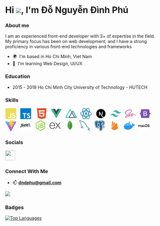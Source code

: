 # Hi ![](https://user-images.githubusercontent.com/18350557/176309783-0785949b-9127-417c-8b55-ab5a4333674e.gif), I'm Đỗ Nguyễn Đình Phú

### About me

I am an experienced front-end developer with 3+ of expertise in the field. My primary focus has been on web development, and I have a strong proficiency in various front-end technologies and frameworks

- 🌍  I'm based in Ho Chi Minh, Viet Nam
- 🧠  I'm learning Web Design, UI/UX

### Education

- 2015 - 2019 Ho Chi Minh City University of Technology - HUTECH

### Skills

<p align="left">
<a href="https://developer.mozilla.org/en-US/docs/Web/JavaScript" target="_blank" rel="noreferrer"><img src="https://raw.githubusercontent.com/dndphu/dndphu/f2aad95926dc863e2c0853a0a7d3106f809daa08/images/javascript.svg" width="36" height="36" alt="JavaScript" /></a>&nbsp;&nbsp;
<a href="https://www.typescriptlang.org/" target="_blank" rel="noreferrer"><img src="https://raw.githubusercontent.com/dndphu/dndphu/f2aad95926dc863e2c0853a0a7d3106f809daa08/images/typescript.svg" width="36" height="36" alt="TypeScript" /></a> &nbsp;&nbsp;
<a href="https://developer.mozilla.org/en-US/docs/Glossary/HTML5" target="_blank" rel="noreferrer"><img src="https://raw.githubusercontent.com/dndphu/dndphu/f2aad95926dc863e2c0853a0a7d3106f809daa08/images/html5.svg" width="36" height="36" alt="HTML5" /></a>&nbsp;&nbsp;
<a href="https://vuejs.org/" target="_blank" rel="noreferrer"><img src="https://raw.githubusercontent.com/dndphu/dndphu/f2aad95926dc863e2c0853a0a7d3106f809daa08/images/vuejs.svg" width="36" height="36" alt="Vue" /></a>&nbsp;&nbsp;
<a href="https://https://nuxt.com/" target="_blank" rel="noreferrer"><img src="https://raw.githubusercontent.com/dndphu/dndphu/f2aad95926dc863e2c0853a0a7d3106f809daa08/images/nuxtjs.svg" width="36" height="36" alt="Nuxtjs" /></a>&nbsp;&nbsp;
<a target="_blank" rel="noopener noreferrer nofollow" href="https://react.dev/"><img src="https://raw.githubusercontent.com/dndphu/dndphu/423384bef09a8cb644812b03b5e8b0776c89aa1d/images/react.svg
" alt="React" width="36" height="36"></a>&nbsp;&nbsp;
<a target="_blank" rel="noopener noreferrer nofollow" href="https://nextjs.org/"><img src="https://raw.githubusercontent.com/dndphu/dndphu/423384bef09a8cb644812b03b5e8b0776c89aa1d/images/next.svg" alt="Next" width="36" height="36"></a>&nbsp;&nbsp;
<a href="https://tailwindcss.com/" target="_blank" rel="noreferrer"><img src="https://raw.githubusercontent.com/dndphu/dndphu/f2aad95926dc863e2c0853a0a7d3106f809daa08/images/tailwind.svg" width="36" height="36" alt="TailwindCSS" /></a>&nbsp;&nbsp;
<a href="https://sass-lang.com/" target="_blank" rel="noreferrer"><img src="https://raw.githubusercontent.com/dndphu/dndphu/f2aad95926dc863e2c0853a0a7d3106f809daa08/images/sass.svg" width="36" height="36" alt="Sass" /></a>&nbsp;&nbsp;
<a href="https://getbootstrap.com/" target="_blank" rel="noreferrer"><img src="https://raw.githubusercontent.com/dndphu/dndphu/f2aad95926dc863e2c0853a0a7d3106f809daa08/images/bootstrap.svg" width="36" height="36" alt="Bootstrap" /></a>&nbsp;&nbsp;
<a href="https://vitejs.dev/" target="_blank" rel="noreferrer"><img src="https://raw.githubusercontent.com/dndphu/dndphu/f2aad95926dc863e2c0853a0a7d3106f809daa08/images/vite.svg" width="36" height="36" alt="Vite" /></a>&nbsp;&nbsp;
<a href="https://babeljs.io/" target="_blank" rel="noreferrer"><img src="https://raw.githubusercontent.com/dndphu/dndphu/f2aad95926dc863e2c0853a0a7d3106f809daa08/images/babel.svg" width="36" height="36" alt="Babel" /></a>&nbsp;&nbsp;
<a href="https://nodejs.org/en/" target="_blank" rel="noreferrer"><img src="https://raw.githubusercontent.com/dndphu/dndphu/f2aad95926dc863e2c0853a0a7d3106f809daa08/images/nodejs.svg" width="36" height="36" alt="NodeJS" /></a>&nbsp;&nbsp;
<a href="https://expressjs.com/" target="_blank" rel="noreferrer"><img src="https://raw.githubusercontent.com/dndphu/dndphu/f2aad95926dc863e2c0853a0a7d3106f809daa08/images/express.svg" width="36" height="36" alt="Express" /></a>&nbsp;&nbsp;
<a href="https://www.mongodb.com/" target="_blank" rel="noreferrer"><img src="https://raw.githubusercontent.com/dndphu/dndphu/f2aad95926dc863e2c0853a0a7d3106f809daa08/images/mongodb.svg" width="36" height="36" alt="MongoDB" /></a>&nbsp;&nbsp;
<a href="https://www.mysql.com/" target="_blank" rel="noreferrer"><img src="https://raw.githubusercontent.com/dndphu/dndphu/f2aad95926dc863e2c0853a0a7d3106f809daa08/images/mysql.svg" width="36" height="36" alt="MySQL" /></a>&nbsp;&nbsp;
<a href="https://www.postgresql.org/" target="_blank" rel="noreferrer"><img src="https://raw.githubusercontent.com/dndphu/dndphu/f2aad95926dc863e2c0853a0a7d3106f809daa08/images/postgresql.svg" width="36" height="36" alt="PostgreSQL" /></a>&nbsp;&nbsp;
<a href="https://firebase.google.com/" target="_blank" rel="noreferrer"><img src="https://raw.githubusercontent.com/dndphu/dndphu/f2aad95926dc863e2c0853a0a7d3106f809daa08/images/firebase.svg" width="36" height="36" alt="Firebase" /></a>&nbsp;&nbsp;
<a href="https://www.docker.com/" target="_blank" rel="noreferrer"><img src="https://raw.githubusercontent.com/dndphu/dndphu/f2aad95926dc863e2c0853a0a7d3106f809daa08/images/docker.svg" width="36" height="36" alt="Docker" /></a>&nbsp;&nbsp;
<a href="https://apple.com" target="_blank" rel="noreferrer"><img src="https://raw.githubusercontent.com/dndphu/dndphu/f2aad95926dc863e2c0853a0a7d3106f809daa08/images/macos.svg" width="36" height="36" alt="MacOS" /></a>
</p>

### Socials

<p align="left"> <a href="https://www.github.com/dndphu" target="_blank" rel="noreferrer"> <picture> <source media="(prefers-color-scheme: dark)" srcset="https://raw.githubusercontent.com/danielcranney/readme-generator/main/public/icons/socials/github-dark.svg" /> <source media="(prefers-color-scheme: light)" srcset="https://raw.githubusercontent.com/danielcranney/readme-generator/main/public/icons/socials/github.svg" /> <img src="https://raw.githubusercontent.com/danielcranney/readme-generator/main/public/icons/socials/github.svg" width="32" height="32" /> </picture> </a></p>

### Connect With Me

- 📫 **dndphu@gmail.com**

<a href="https://www.github.com/dndphu" target="_blank" rel="noreferrer"><img
src="https://img.shields.io/github/followers/dndphu?logo=github&style=for-the-badge&color=0891b2&labelColor=1c1917" /></a>

### Badges

<a href="https://github.com/dndphu" align="left"><img src="https://github-readme-stats.vercel.app/api/top-langs/?username=dndphu&langs_count=10&title_color=0891b2&text_color=ffffff&icon_color=0891b2&bg_color=1c1917&hide_border=true&locale=en&custom_title=Top%20%Languages" alt="Top Languages" /></a>
